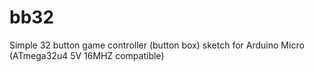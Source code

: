 # bb32
Simple 32 button game controller (button box) sketch for Arduino Micro (ATmega32u4 5V 16MHZ compatible)
